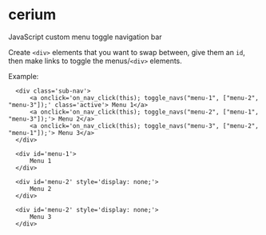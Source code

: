 # cerium
JavaScript custom menu toggle navigation bar

Create `<div>` elements that you want to swap between, give them an `id`, then make links to toggle the menus/`<div>` elements.

Example:

```
  <div class='sub-nav'>
      <a onclick='on_nav_click(this); toggle_navs("menu-1", ["menu-2", "menu-3"]);' class='active'> Menu 1</a>
      <a onclick='on_nav_click(this); toggle_navs("menu-2", ["menu-1", "menu-3"]);'> Menu 2</a>
      <a onclick='on_nav_click(this); toggle_navs("menu-3", ["menu-2", "menu-1"]);'> Menu 3</a>
  </div>
  
  <div id='menu-1'>
      Menu 1
  </div>
  
  <div id='menu-2' style='display: none;'>
      Menu 2
  </div>
  
  <div id='menu-2' style='display: none;'>
      Menu 3
  </div>

```
